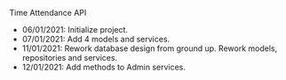 Time Attendance API
- 06/01/2021: Initialize project.
- 07/01/2021: Add 4 models and services.
- 11/01/2021: Rework database design from ground up. Rework models, repositories and services.
- 12/01/2021: Add methods to Admin services.